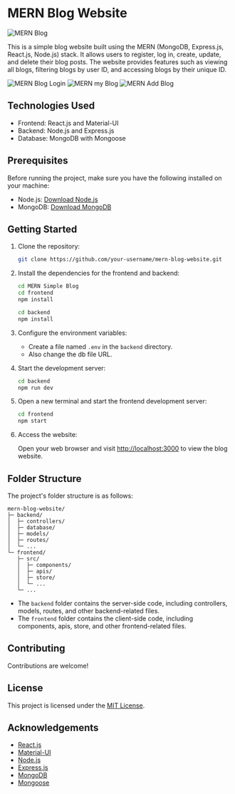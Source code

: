 # MERN Blog Website

![MERN Blog](https://github.com/Shahr0z/MERN-Simple-Blog-App/assets/99717541/c4569864-8efd-4cc6-8458-1626d5691229)

This is a simple blog website built using the MERN (MongoDB, Express.js, React.js, Node.js) stack. It allows users to register, log in, create, update, and delete their blog posts. The website provides features such as viewing all blogs, filtering blogs by user ID, and accessing blogs by their unique ID.

![MERN Blog Login](https://github.com/Shahr0z/MERN-Simple-Blog-App/assets/99717541/e4ed6564-1276-4fb1-95ad-876031bb1d8d)
![MERN my Blog](https://github.com/Shahr0z/MERN-Simple-Blog-App/assets/99717541/6951666a-8c74-4dcf-a702-bbbf99983cc2)
![MERN Add Blog](https://github.com/Shahr0z/MERN-Simple-Blog-App/assets/99717541/378239ad-1dc7-4116-a9ff-fc09b217878a)

## Technologies Used

- Frontend: React.js and Material-UI
- Backend: Node.js and Express.js
- Database: MongoDB with Mongoose

## Prerequisites

Before running the project, make sure you have the following installed on your machine:

- Node.js: [Download Node.js](https://nodejs.org)
- MongoDB: [Download MongoDB](https://www.mongodb.com)

## Getting Started

1. Clone the repository:

   ````bash
   git clone https://github.com/your-username/mern-blog-website.git

2. Install the dependencies for the frontend and backend:

   ````bash
   cd MERN Simple Blog
   cd frontend
   npm install

   cd backend
   npm install

3. Configure the environment variables:

   - Create a file named `.env` in the `backend` directory.
   - Also change the db file URL.


4. Start the development server:

   ````bash
   cd backend
   npm run dev

5. Open a new terminal and start the frontend development server:

   ````bash
   cd frontend
   npm start

6. Access the website:

   Open your web browser and visit [http://localhost:3000](http://localhost:3000) to view the blog website.

## Folder Structure

The project's folder structure is as follows:

```
mern-blog-website/
├─ backend/
│  ├─ controllers/
│  ├─ database/
│  ├─ models/
│  ├─ routes/
│  └─ ...
└─ frontend/
   ├─ src/
   │  ├─ components/
   │  ├─ apis/
   │  ├─ store/
   │  └─ ...
   └─ ...
```

- The `backend` folder contains the server-side code, including controllers, models, routes, and other backend-related files.
- The `frontend` folder contains the client-side code, including components, apis, store, and other frontend-related files.

## Contributing

Contributions are welcome!

## License

This project is licensed under the [MIT License](LICENSE).

## Acknowledgements

- [React.js](https://reactjs.org)
- [Material-UI](https://material-ui.com)
- [Node.js](https://nodejs.org)
- [Express.js](https://expressjs.com)
- [MongoDB](https://www.mongodb.com)
- [Mongoose](https://mongoosejs.com)
